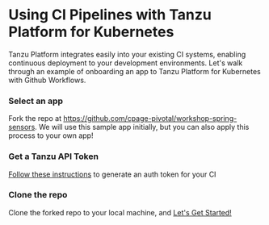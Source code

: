 # Using CI Pipelines with Tanzu Platform for Kubernetes

Tanzu Platform integrates easily into your existing CI systems, enabling continuous deployment to your development environments. Let's walk through an example of onboarding an app to Tanzu Platform for Kubernetes with Github Workflows.

### Select an app

Fork the repo at https://github.com/cpage-pivotal/workshop-spring-sensors. We will use this sample app initially, but you can also apply this process to your own app!

### Get a Tanzu API Token

[Follow these instructions](https://github.com/cpage-pivotal/tanzu-deploy-action/blob/main/tanzu-api-token.md) to generate an auth token for your CI

### Clone the repo

Clone the forked repo to your local machine, and [Let's Get Started!](https://github.com/cpage-pivotal/tanzu-deploy-action) 